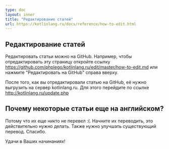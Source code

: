 ```yaml
---
type: doc
layout: inner
title: "Редактирование статей"
url: https://kotlinlang.ru/docs/reference/how-to-edit.html
---
```


## Редактирование статей

Редактировать статьи можно на GitHub. Например, чтобы отредактировать *эту* страницу откройте ссылку https://github.com/phplego/kotlinlang.ru/edit/master/how-to-edit.md или нажмите "Редактировать на GitHub" справа вверху.

После того, как вы отредактировали статью на GitHub, её нужно выгрузить на сервер kotlinlang.ru. Для этого перейдите по ссылке http://kotlinlang.ru/update.php

## Почему некоторые статьи еще на английском?
Потому что их еще никто не перевел :(. Начните их переводить, это действительно нужно делать. Также нужно улучшать существующий перевод. Спасибо.

Удачи в Ваших начинаниях!
